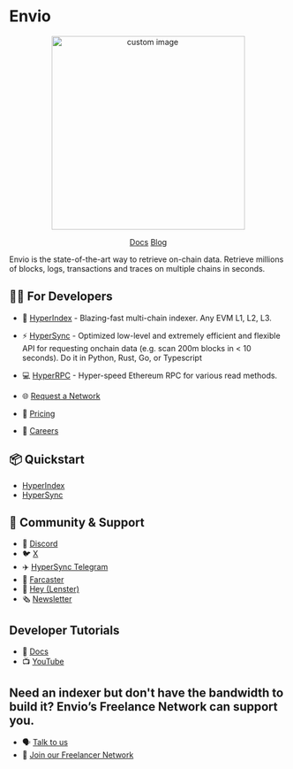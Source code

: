 # Envio
<p align="center">
  <img width="350" src="https://github.com/enviodev/.github/assets/82444671/602e8a3a-0ba7-46fc-b482-d77d016441d6" alt=" custom image"/>
<p align="center">
<a href="https://docs.envio.dev/docs/overview"> Docs</a>
<a href="https://docs.envio.dev/blog"> Blog</a>


Envio is the state-of-the-art way to retrieve on-chain data. Retrieve millions of blocks, logs, transactions and traces on multiple chains in seconds. 

## 👩‍💻 For Developers
- 📖 [HyperIndex](https://docs.envio.dev/docs/HyperIndex/overview) - Blazing-fast multi-chain indexer. Any EVM L1, L2, L3.
- ⚡ [HyperSync](https://docs.envio.dev/docs/HyperSync/overview) - Optimized low-level and extremely efficient and flexible API for requesting onchain data (e.g. scan 200m blocks in < 10 seconds). Do it in Python, Rust, Go, or Typescript
- 💻 [HyperRPC](https://docs.envio.dev/docs/HyperSync/overview-hyperrpc) - Hyper-speed Ethereum RPC for various read methods.

  

- 🌐 [Request a Network](https://discord.com/invite/fztEvj79m3)
- 💸 [Pricing](https://docs.envio.dev/docs/HyperIndex/hosted-service-billing)
- 👷 [Careers](https://envio-dev.notion.site/Careers-2d40d8ee1ea54ed9ad229bec2e408892)


## 📦 Quickstart
- [HyperIndex](https://docs.envio.dev/docs/HyperIndex/contract-import)
- [HyperSync](https://docs.envio.dev/docs/HyperSync/overview)


## 🤝 Community & Support
- 👾 [Discord](https://discord.com/invite/Q9qt8gZ2fX)
- 🐦 [X](https://twitter.com/envio_indexer)
- ✈️ [HyperSync Telegram](https://t.me/+kAIGElzPjApiMjI0)
- 🏰 [Farcaster](https://warpcast.com/envio)
- 👋 [Hey (Lenster)](https://hey.xyz/u/envio)
- 🗞️ [Newsletter](https://envio.beehiiv.com/subscribe?utm_source=envio.beehiiv.com&utm_medium=newsletter&utm_campaign=new-post)

## Developer Tutorials
- 📖 [Docs](https://docs.envio.dev/docs/HyperIndex/tutorial-op-bridge-deposits)
- 📺 [YouTube](https://www.youtube.com/@envio_indexer)

## Need an indexer but don't have the bandwidth to build it? Envio’s Freelance Network can support you.
- 🗣️ [Talk to us](https://discord.com/invite/Q9qt8gZ2fX)
- 🧠 [Join our Freelancer Network](https://noteforms.com/forms/envio-freelancer-network-u9zqbv)

